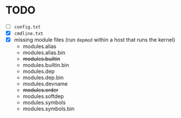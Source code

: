 # TODO

- [ ] `config.txt`
- [x] `cmdline.txt`
- [x] missing module files (run `depmod` within a host that runs the kernel)
  - modules.alias
  - modules.alias.bin  
  - ~~modules.builtin~~  
  - modules.builtin.bin  
  - modules.dep  
  - modules.dep.bin  
  - modules.devname  
  - ~~modules.order~~  
  - modules.softdep  
  - modules.symbols  
  - modules.symbols.bin
  